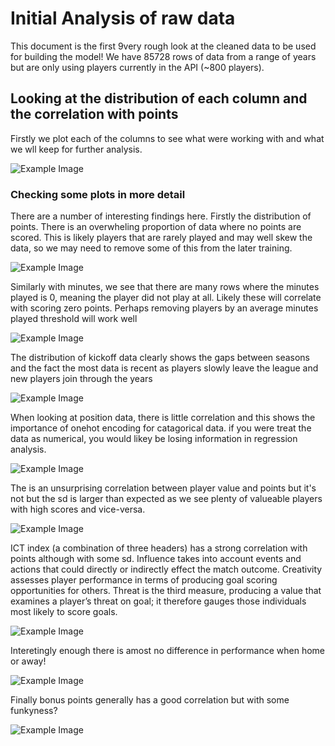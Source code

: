 # Initial Analysis of raw data

This document is the first 9very rough look at the cleaned data to be used for building the model! We have 85728 rows of data from a range of years but are only using players currently in the API (~800 players).

## Looking at the distribution of each column and the correlation with points

Firstly we plot each of the columns to see what were working with and what we wll keep for further analysis.


![Example Image](../resources/raw_data_all_plots.png)

### Checking some plots in more detail

There are a number of interesting findings here. Firstly the distribution of points. There is an overwheling proportion of data where no points are scored. This is likely players that are rarely played and may well skew the data, so we may need to remove some of this from the later training.

![Example Image](../resources/distribution_of_points.png)

Similarly with minutes, we see that there are many rows where the minutes played is 0, meaning the player did not play at all. Likely these will correlate with scoring zero points. Perhaps removing players by an average minutes played threshold will work well

![Example Image](../resources/minutes_dist.png)

The distribution of kickoff data clearly shows the gaps between seasons and the fact the most data is recent as players slowly leave the league and new players join through the years

![Example Image](../resources/kickoff_dist.png)

When looking at position data, there is little correlation and this shows the importance of onehot encoding for catagorical data. if you were treat the data as numerical, you would likey be losing information in regression analysis.

![Example Image](../resources/position_vs_points.png)

The is an unsurprising correlation between player value and points but it's not but the sd is larger than expected as we see plenty of valueable players with high scores and vice-versa.

![Example Image](../resources/value_vs_points.png)

ICT index (a combination of three headers) has a strong correlation with points although with some sd. Influence takes into account events and actions that could directly or indirectly effect the match outcome. Creativity assesses player performance in terms of producing goal scoring opportunities for others. Threat is the third measure, producing a value that examines a player’s threat on goal; it therefore gauges those individuals most likely to score goals.

![Example Image](../resources/ict_vs_points.png)

Interetingly enough there is amost no difference in performance when home or away!

![Example Image](../resources/home_vs_points.png)

Finally bonus points generally has a good correlation but with some funkyness?

![Example Image](../resources/bps_vs_points.png)


